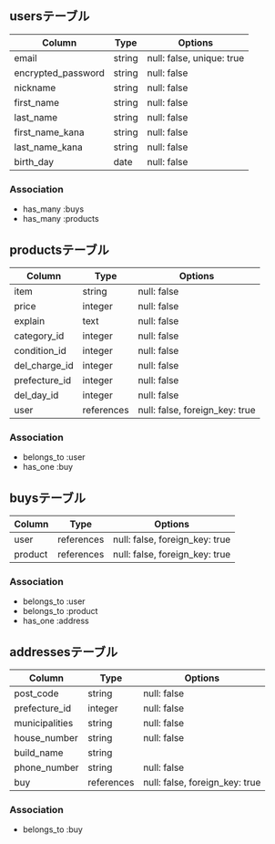 ## usersテーブル

| Column              | Type       | Options                        |
| ------------------- | ---------- | ------------------------------ |
| email               | string     | null: false, unique: true      |
| encrypted_password  | string     | null: false                    |
| nickname            | string     | null: false                    |
| first_name          | string     | null: false                    |
| last_name           | string     | null: false                    |
| first_name_kana     | string     | null: false                    |
| last_name_kana      | string     | null: false                    |
| birth_day           | date       | null: false                    |

### Association
- has_many :buys
- has_many :products

## productsテーブル

| Column              | Type       | Options                        |
| ------------------- | ---------- | ------------------------------ |
| item                | string     | null: false                    |
| price               | integer    | null: false                    |
| explain             | text       | null: false                    |
| category_id         | integer    | null: false                    |
| condition_id        | integer    | null: false                    |
| del_charge_id       | integer    | null: false                    |
| prefecture_id       | integer    | null: false                    |
| del_day_id          | integer    | null: false                    |
| user                | references | null: false, foreign_key: true |

### Association
- belongs_to :user
- has_one :buy

## buysテーブル

| Column              | Type       | Options                        |
| ------------------- | ---------- | ------------------------------ |
| user                | references | null: false, foreign_key: true |
| product             | references | null: false, foreign_key: true |

### Association
- belongs_to :user
- belongs_to :product
- has_one :address

## addressesテーブル

| Column              | Type       | Options                        |
| ------------------- | ---------- | ------------------------------ |
| post_code           | string     | null: false                    |
| prefecture_id       | integer    | null: false                    |
| municipalities      | string     | null: false                    |
| house_number        | string     | null: false                    |
| build_name          | string     |                                |
| phone_number        | string     | null: false                    |
| buy                 | references | null: false, foreign_key: true |

### Association
- belongs_to :buy
